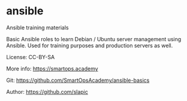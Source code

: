 # ansible
Ansible training materials

Basic Ansible roles to learn Debian / Ubuntu server management using Ansible.
Used for training purposes and production servers as well.

License: CC-BY-SA

More info: https://smartops.academy

Git: https://github.com/SmartOpsAcademy/ansible-basics

Author: https://github.com/slapic

